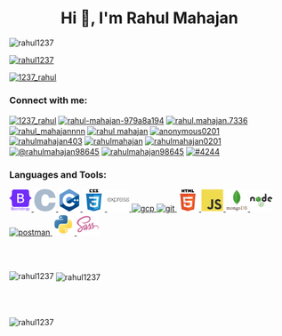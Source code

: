 <h1 align="center">Hi 👋, I'm Rahul Mahajan</h1>
<p align="left"> <img src="https://komarev.com/ghpvc/?username=rahul1237&label=Profile%20views&color=0e75b6&style=flat" alt="rahul1237" /> </p>

<p align="left"> <a href="https://github.com/ryo-ma/github-profile-trophy"><img src="https://github-profile-trophy.vercel.app/?username=rahul1237" alt="rahul1237" /></a> </p>

<p align="left"> <a href="https://twitter.com/1237_rahul" target="blank"><img src="https://img.shields.io/twitter/follow/rahul1237?logo=twitter&style=for-the-badge" alt="1237_rahul" /></a> </p>

<h3 align="left">Connect with me:</h3>
<p align="left">
<a href="https://twitter.com/1237_rahul" target="blank"><img align="center" src="https://cdn.jsdelivr.net/npm/simple-icons@3.0.1/icons/twitter.svg" alt="1237_rahul" height="30" width="40" /></a>
<a href="https://linkedin.com/in/rahul-mahajan-979a8a194" target="blank"><img align="center" src="https://cdn.jsdelivr.net/npm/simple-icons@3.0.1/icons/linkedin.svg" alt="rahul-mahajan-979a8a194" height="30" width="40" /></a>
<a href="https://fb.com/rahul.mahajan.7336" target="blank"><img align="center" src="https://cdn.jsdelivr.net/npm/simple-icons@3.0.1/icons/facebook.svg" alt="rahul.mahajan.7336" height="30" width="40" /></a>
<a href="https://instagram.com/rahul_mahajannnn" target="blank"><img align="center" src="https://cdn.jsdelivr.net/npm/simple-icons@3.0.1/icons/instagram.svg" alt="rahul_mahajannnn" height="30" width="40" /></a>
<a href="https://www.youtube.com/c/rahul mahajan" target="blank"><img align="center" src="https://cdn.jsdelivr.net/npm/simple-icons@3.0.1/icons/youtube.svg" alt="rahul mahajan" height="30" width="40" /></a>
<a href="https://www.codechef.com/users/anonymous0201" target="blank"><img align="center" src="https://cdn.jsdelivr.net/npm/simple-icons@3.1.0/icons/codechef.svg" alt="anonymous0201" height="30" width="40" /></a>
<a href="https://www.hackerrank.com/rahulmahajan403" target="blank"><img align="center" src="https://cdn.jsdelivr.net/npm/simple-icons@3.0.1/icons/hackerrank.svg" alt="rahulmahajan403" height="30" width="40" /></a>
<a href="https://codeforces.com/profile/rahulmahajan" target="blank"><img align="center" src="https://cdn.jsdelivr.net/npm/simple-icons@3.0.1/icons/codeforces.svg" alt="rahulmahajan" height="30" width="40" /></a>
<a href="https://www.leetcode.com/rahulmahajan0201" target="blank"><img align="center" src="https://cdn.jsdelivr.net/npm/simple-icons@3.0.1/icons/leetcode.svg" alt="rahulmahajan0201" height="30" width="40" /></a>
<a href="https://www.hackerearth.com/@rahulmahajan98645" target="blank"><img align="center" src="https://cdn.jsdelivr.net/npm/simple-icons@3.0.1/icons/hackerearth.svg" alt="@rahulmahajan98645" height="30" width="40" /></a>
<a href="https://auth.geeksforgeeks.org/user/rahulmahajan98645" target="blank"><img align="center" src="https://cdn.jsdelivr.net/npm/simple-icons@3.0.1/icons/geeksforgeeks.svg" alt="rahulmahajan98645" height="30" width="40" /></a>
<a href="https://discord.gg/#4244" target="blank"><img align="center" src="https://cdn.jsdelivr.net/npm/simple-icons@3.0.1/icons/discord.svg" alt="#4244" height="30" width="40" /></a>
</p>

<h3 align="left">Languages and Tools:</h3>
<p align="left"> <a href="https://getbootstrap.com" target="_blank"> <img src="https://raw.githubusercontent.com/devicons/devicon/master/icons/bootstrap/bootstrap-plain-wordmark.svg" alt="bootstrap" width="40" height="40"/> </a> <a href="https://www.cprogramming.com/" target="_blank"> <img src="https://raw.githubusercontent.com/devicons/devicon/master/icons/c/c-original.svg" alt="c" width="40" height="40"/> </a> <a href="https://www.w3schools.com/cpp/" target="_blank"> <img src="https://raw.githubusercontent.com/devicons/devicon/master/icons/cplusplus/cplusplus-original.svg" alt="cplusplus" width="40" height="40"/> </a> <a href="https://www.w3schools.com/css/" target="_blank"> <img src="https://raw.githubusercontent.com/devicons/devicon/master/icons/css3/css3-original-wordmark.svg" alt="css3" width="40" height="40"/> </a> <a href="https://expressjs.com" target="_blank"> <img src="https://raw.githubusercontent.com/devicons/devicon/master/icons/express/express-original-wordmark.svg" alt="express" width="40" height="40"/> </a> <a href="https://cloud.google.com" target="_blank"> <img src="https://www.vectorlogo.zone/logos/google_cloud/google_cloud-icon.svg" alt="gcp" width="40" height="40"/> </a> <a href="https://git-scm.com/" target="_blank"> <img src="https://www.vectorlogo.zone/logos/git-scm/git-scm-icon.svg" alt="git" width="40" height="40"/> </a> <a href="https://www.w3.org/html/" target="_blank"> <img src="https://raw.githubusercontent.com/devicons/devicon/master/icons/html5/html5-original-wordmark.svg" alt="html5" width="40" height="40"/> </a> <a href="https://developer.mozilla.org/en-US/docs/Web/JavaScript" target="_blank"> <img src="https://raw.githubusercontent.com/devicons/devicon/master/icons/javascript/javascript-original.svg" alt="javascript" width="40" height="40"/> </a> <a href="https://www.mongodb.com/" target="_blank"> <img src="https://raw.githubusercontent.com/devicons/devicon/master/icons/mongodb/mongodb-original-wordmark.svg" alt="mongodb" width="40" height="40"/> </a> <a href="https://nodejs.org" target="_blank"> <img src="https://raw.githubusercontent.com/devicons/devicon/master/icons/nodejs/nodejs-original-wordmark.svg" alt="nodejs" width="40" height="40"/> </a> <a href="https://postman.com" target="_blank"> <img src="https://www.vectorlogo.zone/logos/getpostman/getpostman-icon.svg" alt="postman" width="40" height="40"/> </a> <a href="https://www.python.org" target="_blank"> <img src="https://raw.githubusercontent.com/devicons/devicon/master/icons/python/python-original.svg" alt="python" width="40" height="40"/> </a> <a href="https://sass-lang.com" target="_blank"> <img src="https://raw.githubusercontent.com/devicons/devicon/master/icons/sass/sass-original.svg" alt="sass" width="40" height="40"/> </a> </p>
<br><br>
<p><img align="left" src="https://github-readme-stats.vercel.app/api/top-langs?username=rahul1237&show_icons=true&locale=en&layout=compact" alt="rahul1237" /></p>

<p>&nbsp;<img align="center" src="https://github-readme-stats.vercel.app/api?username=rahul1237&show_icons=true&locale=en" alt="rahul1237" /></p>
<br><br>
<p><img align="center" src="https://github-readme-streak-stats.herokuapp.com/?user=rahul1237&" alt="rahul1237" /></p>




